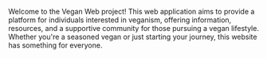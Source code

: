 Welcome to the Vegan Web project! This web application aims to provide a platform for individuals interested in veganism, offering information, resources, and a supportive community for those pursuing a vegan lifestyle. Whether you're a seasoned vegan or just starting your journey, this website has something for everyone.
